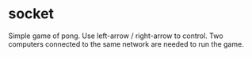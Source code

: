 # socket
Simple game of pong.
Use left-arrow / right-arrow to control.
Two computers connected to the same network are needed to run the game. 
